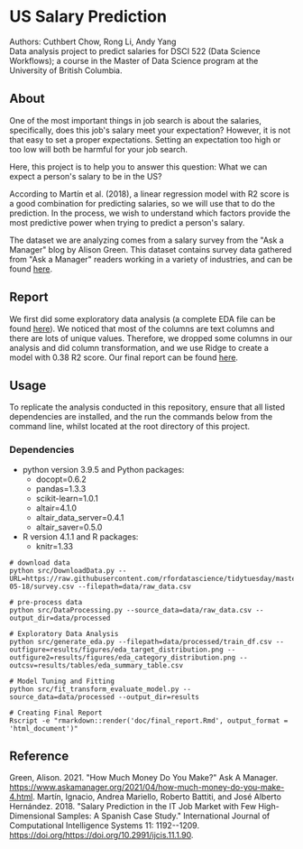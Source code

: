 # US Salary Prediction

Authors: Cuthbert Chow, Rong Li, Andy Yang\
Data analysis project to predict salaries for DSCI 522 (Data Science Workflows); a course in the Master of Data Science program at the University of British Columbia.

## About

One of the most important things in job search is about the salaries, specifically, does this job's salary meet your expectation? However, it is not that easy to set a proper expectations. Setting an expectation too high or too low will both be harmful for your job search.

Here, this project is to help you to answer this question: What we can expect a person's salary to be in the US?

According to Martín et al. (2018), a linear regression model with R2 score is a good combination for predicting salaries, so we will use that to do the prediction. In the process, we wish to understand which factors provide the most predictive power when trying to predict a person's salary.

The dataset we are analyzing comes from a salary survey from the "Ask a Manager" blog by Alison Green. This dataset contains survey data gathered from "Ask a Manager" readers working in a variety of industries, and can be found [here](https://raw.githubusercontent.com/rfordatascience/tidytuesday/master/data/2021/2021-05-18/survey.csv).

## Report

We first did some exploratory data analysis (a complete EDA file can be found [here](https://github.com/UBC-MDS/US-Salary-Prediction/blob/main/results/EDA.ipynb)). We noticed that most of the columns are text columns and there are lots of unique values. Therefore, we dropped some columns in our analysis and did column transformation, and we use Ridge to create a model with 0.38 R2 score. Our final report can be found [here](https://github.com/UBC-MDS/US-Salary-Prediction/blob/main/doc/final_report.md).

## Usage

To replicate the analysis conducted in this repository, ensure that all listed dependencies are installed, and the run the commands below from the command line, whilst located at the root directory of this project. 

### Dependencies  

- python version 3.9.5 and Python packages:  
  - docopt=0.6.2  
  - pandas=1.3.3  
  - scikit-learn=1.0.1  
  - altair=4.1.0  
  - altair_data_server=0.4.1  
  - altair_saver=0.5.0  
- R version 4.1.1 and R packages:  
  - knitr=1.33
  
```
# download data
python src/DownloadData.py --URL=https://raw.githubusercontent.com/rfordatascience/tidytuesday/master/data/2021/2021-05-18/survey.csv --filepath=data/raw_data.csv

# pre-process data 
python src/DataProcessing.py --source_data=data/raw_data.csv --output_dir=data/processed

# Exploratory Data Analysis
python src/generate_eda.py --filepath=data/processed/train_df.csv --outfigure=results/figures/eda_target_distribution.png --outfigure2=results/figures/eda_category_distribution.png --outcsv=results/tables/eda_summary_table.csv

# Model Tuning and Fitting 
python src/fit_transform_evaluate_model.py --source_data=data/processed --output_dir=results

# Creating Final Report
Rscript -e "rmarkdown::render('doc/final_report.Rmd', output_format = 'html_document')"
```

## Reference

Green, Alison. 2021. "How Much Money Do You Make?" Ask A Manager. <https://www.askamanager.org/2021/04/how-much-money-do-you-make-4.html>. Martín, Ignacio, Andrea Mariello, Roberto Battiti, and José Alberto Hernández. 2018. "Salary Prediction in the IT Job Market with Few High-Dimensional Samples: A Spanish Case Study." International Journal of Computational Intelligence Systems 11: 1192--1209. <https://doi.org/https://doi.org/10.2991/ijcis.11.1.90>.
